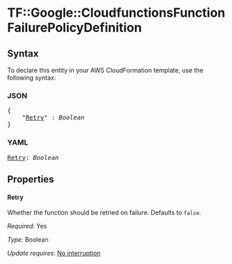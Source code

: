 # TF::Google::CloudfunctionsFunction FailurePolicyDefinition

## Syntax

To declare this entity in your AWS CloudFormation template, use the following syntax:

### JSON

<pre>
{
    "<a href="#retry" title="Retry">Retry</a>" : <i>Boolean</i>
}
</pre>

### YAML

<pre>
<a href="#retry" title="Retry">Retry</a>: <i>Boolean</i>
</pre>

## Properties

#### Retry

Whether the function should be retried on failure. Defaults to `false`.

_Required_: Yes

_Type_: Boolean

_Update requires_: [No interruption](https://docs.aws.amazon.com/AWSCloudFormation/latest/UserGuide/using-cfn-updating-stacks-update-behaviors.html#update-no-interrupt)

